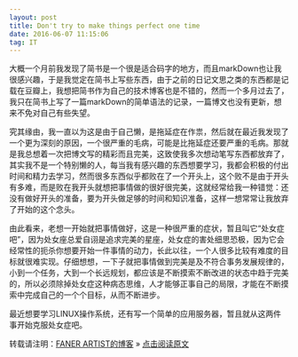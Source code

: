 ```yaml
---
layout: post
title: Don't try to make things perfect one time
date: 2016-06-07 11:15:06 
tag: IT
---
```


大概一个月前我发现了简书是一个很是适合码字的地方，而且markDown也让我很感兴趣，于是我觉定在简书上写些东西，由于之前的日记文思之类的东西都是记载在豆瓣上，我想把简书作为自己的技术博客也是不错的，然而一个多月过去了，我只在简书上写了一篇markDown的简单语法的记录，一篇博文也没有更新，想来不免对自己有些失望。

究其缘由，我一直以为这是由于自己懒，是拖延症在作祟，然后就在最近我发现了一个更为深刻的原因，一个很严重的毛病，可能是比拖延症还要严重的毛病。那就是我总想着一次把博文写的精彩而且完美，这致使我多次想动笔写东西都放弃了，其实我不是一个特别懒的人，每当我有感兴趣的东西想要学习，我都会积极的付出时间和精力去学习，然而很多东西似乎都败在了一个开头上，这个败不是由于开头有多难，而是败在我开头就想把事情做的很好很完美，这就经常给我一种错觉：还没有做好开头的准备，要为开头做足够的时间和知识准备，这样一想常常让我放弃了开始的这个念头。

由此看来，老想一开始就把事情做好，这是一种很严重的症状，暂且叫它“处女症吧”，因为处女座总爱自诩是追求完美的星座，处女症的害处细思恐极，因为它会经常性的扼杀你想要开始一件事情的动力，长此以往，一个人很多比较有难度的目标就很难实现。仔细想想，一下子就把事情做到完美是及不符合事务发展规律的，小到一个任务，大到一个长远规划，都应该是不断摸索不断改进的状态中趋于完美的，所以必须除掉处女症这种病态思维，人才能够正事自己的局限，才能在不断摸索中完成自己的一个个目标，从而不断进步。

最近想要学习LINUX操作系统，还有写一个简单的应用服务器，暂且就从这两件事开始克服处女症吧。
<br>

转载请注明：[FANER ARTIST的博客](https://peter2116.github.io) » [点击阅读原文](https://peter2116.github.io/2016/07/lzayThinking/)  

